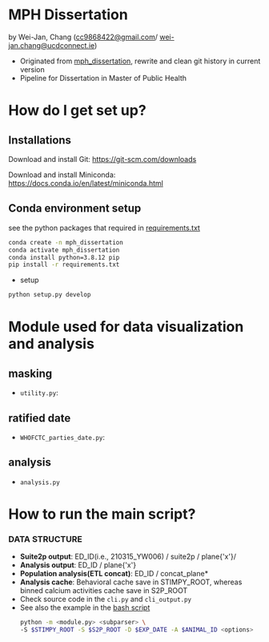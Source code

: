 MPH Dissertation
======
by Wei-Jan, Chang (cc9868422@gmail.com/ wei-jan.chang@ucdconnect.ie)

* Originated from [mph_dissertation](https://bitbucket.org/wei-janchang/mph_dissertation/src/master/), rewrite and clean git history in current version
* Pipeline for Dissertation in Master of Public Health


How do I get set up?
======

Installations
----

Download and install Git: https://git-scm.com/downloads

Download and install Miniconda: https://docs.conda.io/en/latest/miniconda.html


Conda environment setup
----
see the python packages that required in [requirements.txt](/requirements.txt)

```bash
conda create -n mph_dissertation
conda activate mph_dissertation
conda install python=3.8.12 pip
pip install -r requirements.txt
```

* setup

```bash
python setup.py develop
```

Module used for data visualization and analysis
=====

## masking

- `utility.py`:

## ratified date

- `WHOFCTC_parties_date.py`: 

## analysis
- `analysis.py`

How to run the main script?
=====

### DATA STRUCTURE

- **Suite2p output**: ED_ID(i.e., 210315_YW006) / suite2p / plane{'x'}/
- **Analysis output**: ED_ID / plane{'x'}
- **Population analysis(ETL concat)**: ED_ID / concat_plane*
- **Analysis cache**: Behavioral cache save in STIMPY_ROOT, whereas binned calcium activities cache save in S2P_ROOT
- Check source code in the `cli.py` and `cli_output.py`
- See also the example in the [bash script](/bash_script/dev_branch)
  ```bash
  python -m <module.py> <subparser> \
  -S $STIMPY_ROOT -S $S2P_ROOT -D $EXP_DATE -A $ANIMAL_ID <options>
  ```